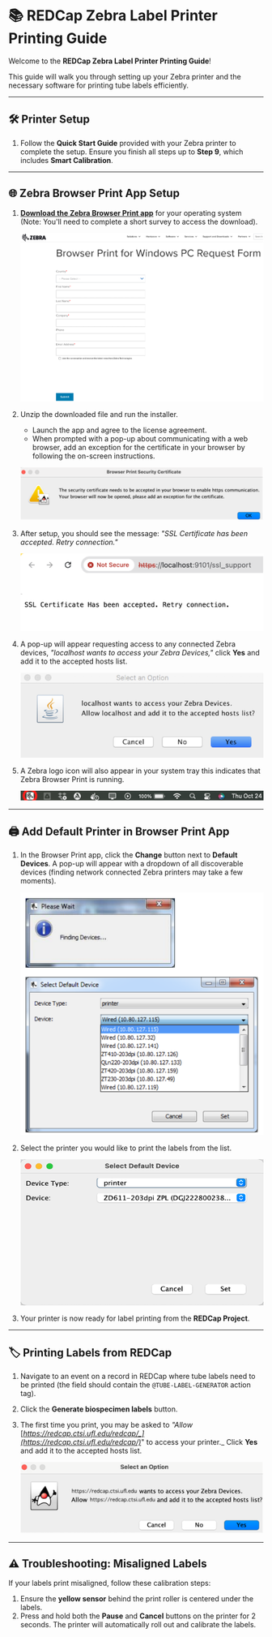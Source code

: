 # 📚 **REDCap Zebra Label Printer Printing Guide**

Welcome to the **REDCap Zebra Label Printer Printing Guide**!

This guide will walk you through setting up your Zebra printer and the necessary software for printing tube labels efficiently.

---

## 🛠️ **Printer Setup**

1. Follow the **Quick Start Guide** provided with your Zebra printer to complete the setup. Ensure you finish all steps up to **Step 9**, which includes **Smart Calibration**.

---

## 🌐 **Zebra Browser Print App Setup**

1. **[Download the Zebra Browser Print app](https://www.zebra.com/gb/en/support-downloads/software/printer-software/browser-print.html#browser-print)** for your operating system (Note: You'll need to complete a short survey to access the download).

   ![Zebra Survey](/assets/img/zebra_survey.png)

2. Unzip the downloaded file and run the installer.
   - Launch the app and agree to the license agreement.
   - When prompted with a pop-up about communicating with a web browser, add an exception for the certificate in your browser by following the on-screen instructions.

   ![Security Certificate](/assets/img/security_certificate.png)

3. After setup, you should see the message: _"SSL Certificate has been accepted. Retry connection."_

   ![Security Certificate Accepted](/assets/img/security_accept.png)

4. A pop-up will appear requesting access to any connected Zebra devices, _"localhost wants to access your Zebra Devices,"_ click **Yes** and add it to the accepted hosts list.

   ![Accept Localhost](/assets/img/localhost_accept.png)

5. A Zebra logo icon will also appear in your system tray this indicates that Zebra Browser Print is running.

   ![Zebra Browser Print Icon](/assets/img/zebra_icon.png)

---

## 🖨️ **Add Default Printer in Browser Print App**

1. In the Browser Print app, click the **Change** button next to **Default Devices**. A pop-up will appear with a
dropdown of all discoverable devices (finding network connected Zebra printers may take a few
moments).

    ![Default Printer Search](/assets/img/printer_dialog_box.png)

2. Select the printer you would like to print the labels from the list.

   ![Add Default Printer](/assets/img/printer_add.png)

3. Your printer is now ready for label printing from the **REDCap Project**.

---

## 🏷️ **Printing Labels from REDCap**

1. Navigate to an event on a record in REDCap where tube labels need to be printed (the field should contain the `@TUBE-LABEL-GENERATOR` action tag).
2. Click the **Generate biospecimen labels** button.
3. The first time you print, you may be asked to _"Allow_ [_https://redcap.ctsi.ufl.edu/redcap/_](https://redcap.ctsi.ufl.edu/redcap/)_" to access your printer._ Click **Yes** and add it to the accepted hosts list.

   ![Allow Redcap to Access](/assets/img/redcap_host_accept.png)

---

## ⚠️ **Troubleshooting: Misaligned Labels**

If your labels print misaligned, follow these calibration steps:

1. Ensure the **yellow sensor** behind the print roller is centered under the labels.
2. Press and hold both the **Pause** and **Cancel** buttons on the printer for 2 seconds. The printer will automatically roll out and calibrate the labels.
